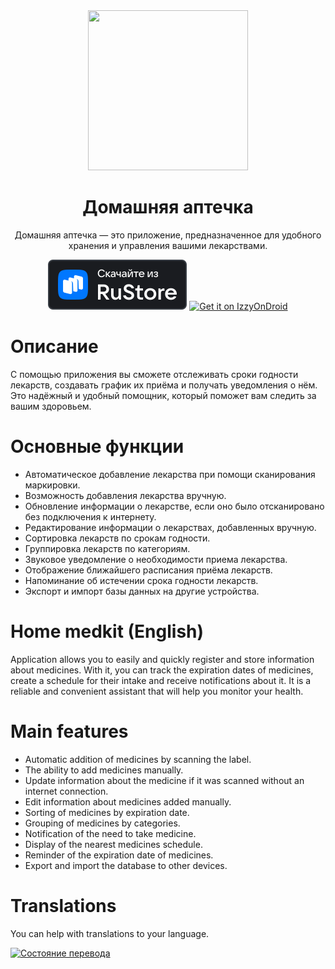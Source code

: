 <div align="center">

<img src="https://raw.githubusercontent.com/pewaru-333/HomeMedkit-App/master/fastlane/metadata/android/en-US/images/icon.png" width=256px height=256px/>

# Домашняя аптечка

Домашняя аптечка — это приложение, предназначенное для удобного хранения и управления вашими лекарствами.

</div>

<div align="center">

[<img src="https://raw.githubusercontent.com/pewaru-333/HomeMedkit-App/master/RuStore.svg"
  alt="Скачайте в RuStore"
  height=80/>](https://www.rustore.ru/catalog/app/ru.application.homemedkit) 
[<img src="https://raw.githubusercontent.com/pewaru-333/HomeMedkit-App/master/IzzyOnDroid.png"
  alt="Get it on IzzyOnDroid"
  height=80/>](https://apt.izzysoft.de/fdroid/index/apk/ru.application.homemedkit)

</div>

<div align="left">

# Описание
С помощью приложения вы сможете отслеживать сроки годности лекарств, создавать график их приёма и получать уведомления о нём.
Это надёжный и удобный помощник, который поможет вам следить за вашим здоровьем.

# Основные функции

* Автоматическое добавление лекарства при помощи сканирования маркировки.
* Возможность добавления лекарства вручную.
* Обновление информации о лекарстве, если оно было отсканировано без подключения к интернету.
* Редактирование информации о лекарствах, добавленных вручную.
* Сортировка лекарств по срокам годности.
* Группировка лекарств по категориям.
* Звуковое уведомление о необходимости приема лекарства.
* Отображение ближайшего расписания приёма лекарств.
* Напоминание об истечении срока годности лекарств.
* Экспорт и импорт базы данных на другие устройства.

# Home medkit (English)

Application allows you to easily and quickly register and store information about medicines. With it, you can track the expiration dates of medicines,
create a schedule for their intake and receive notifications about it.
It is a reliable and convenient assistant that will help you monitor your health.

# Main features

* Automatic addition of medicines by scanning the label.
* The ability to add medicines manually.
* Update information about the medicine if it was scanned without an internet connection.
* Edit information about medicines added manually.
* Sorting of medicines by expiration date.
* Grouping of medicines by categories.
* Notification of the need to take medicine.
* Display of the nearest medicines schedule.
* Reminder of the expiration date of medicines.
* Export and import the database to other devices.

</div>

# Translations

You can help with translations to your language.

<a href="https://hosted.weblate.org/engage/homemedkit/">
<img src="https://hosted.weblate.org/widget/homemedkit/multi-auto.svg" alt="Состояние перевода" />
</a>
